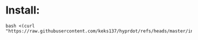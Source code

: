 # Install:
```
bash <(curl "https://raw.githubusercontent.com/keks137/hyprdot/refs/heads/master/install.sh")   
```
